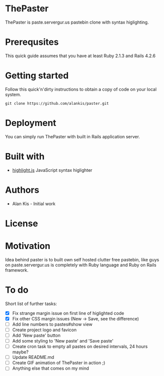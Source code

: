 # ThePaster
ThePaster is paste.servergur.us pastebin clone with syntax higlighting.

# Prerequsites
This quick guide assumes that you have at least Ruby 2.1.3 and Rails 4.2.6

# Getting started
Follow this quick'n'dirty instructions to obtain a copy of code on your local system.

```Shell
git clone https://github.com/alankis/paster.git
```
# Deployment
You can simply run ThePaster with built in Rails application server.

# Built with 
- [highlight.js](https://github.com/isagalaev/highlight.js) JavaScript syntax higlighter

# Authors
- Alan Kis - Initial work

# License

# Motivation 
Idea behind paster is to built own self hosted clutter free pastebin, like guys on paste.servergur.us is
completely with Ruby language and Ruby on Rails framework.

# To do
Short list of further tasks:
- [x] Fix strange margin issue on first line of higlighted code
- [x] Fix other CSS margin issues (New -> Save, see the difference)
- [ ] Add line numbers to pastes#show view
- [ ] Create project logo and favicon
- [ ] Add 'New paste' button
- [ ] Add some styling to 'New paste' and 'Save paste'
- [ ] Create cron task to empty all pastes on desired intervals, 24 hours maybe?
- [ ] Update README.md
- [ ] Create GIF animation of ThePaster in action ;)
- [ ] Anything else that comes on my mind 
